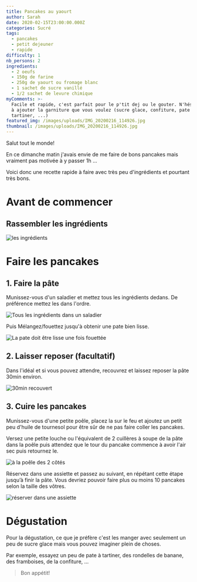 ```yaml
---
title: Pancakes au yaourt
author: Sarah
date: 2020-02-15T23:00:00.000Z
categories: Sucré
tags:
  - pancakes
  - petit dejeuner
  - rapide
difficulty: 1
nb_persons: 2
ingredients:
  - 2 oeufs
  - 150g de farine
  - 250g de yaourt ou fromage blanc
  - 1 sachet de sucre vanillé
  - 1/2 sachet de levure chimique
myComments: >-
  Facile et rapide, c'est parfait pour le p'tit dej ou le gouter. N'hésitez pas
  à ajouter la garniture que vous voulez (sucre glace, confiture, pate à
  tartiner, ...)
featured_img: /images/uploads/IMG_20200216_114926.jpg
thumbnail: /images/uploads/IMG_20200216_114926.jpg
---
```

Salut tout le monde! 

En ce dimanche matin j'avais envie de me faire de bons pancakes mais vraiment pas motivée à y passer 1h ...

Voici donc une recette rapide à faire avec très peu d'ingrédients et pourtant très bons.

# Avant de commencer

## Rassembler les ingrédients

![les ingrédients](/images/uploads/IMG_20200216_105115.jpg "Très peu d'ingrédients, en effet ;)")

# Faire les pancakes



## 1. Faire la pâte

Munissez-vous d'un saladier et mettez tous les ingrédients dedans. De préférence mettez les dans l'ordre.

![Tous les ingrédients dans un saladier](/images/uploads/IMG_20200216_105616.jpg "Tous les ingrédients dans un saladier")

Puis Mélangez/fouettez jusqu'à obtenir une pate bien lisse.

![La pate doit être lisse une fois fouettée](/images/uploads/IMG_20200216_105845.jpg "La pate doit être lisse une fois fouettée")

## 2. Laisser reposer (facultatif)

Dans l'idéal et si vous pouvez attendre, recouvrez et laissez reposer la pâte 30min environ.

![30min recouvert](/images/uploads/IMG_20200216_110024.jpg "30min recouvert")



## 3. Cuire les pancakes

Munissez-vous d'une petite poêle, placez la sur le feu et ajoutez un petit peu d'huile de tournesol pour être sûr de ne pas faire coller les pancakes.

Versez une petite louche ou l'équivalent de 2 cuillères à soupe de la pâte dans la poêle puis attendez que le tour du pancake commence à avoir l'air sec puis retournez le.

![à la poêle des 2 côtés](/images/uploads/IMG_20200216_113910.jpg "à la poêle des 2 côtés")

Réservez dans une assiette et passez au suivant, en répétant cette étape jusqu’à finir la pâte. Vous devriez pouvoir faire plus ou moins 10 pancakes selon la taille des vôtres.

![réserver dans une assiette](/images/uploads/IMG_20200216_114926.jpg "réserver dans une assiette")

# Dégustation

Pour la dégustation, ce que je préfère c'est les manger avec seulement un peu de sucre glace mais vous pouvez imaginer plein de choses.

Par exemple, essayez un peu de pate à tartiner, des rondelles de banane, des framboises, de la confiture, ...

> Bon appétit!
